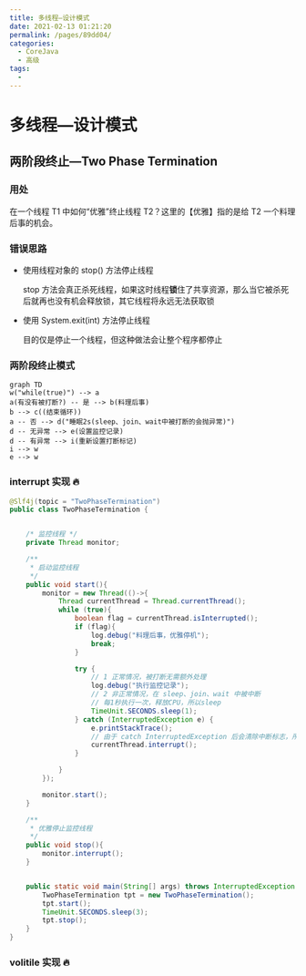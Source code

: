 ```yaml
---
title: 多线程—设计模式
date: 2021-02-13 01:21:20
permalink: /pages/89dd04/
categories:
  - CoreJava
  - 高级
tags:
  - 
---
```


# 多线程—设计模式

## 两阶段终止—Two Phase Termination

### 用处

在一个线程 T1 中如何“优雅”终止线程 T2？这里的【优雅】指的是给 T2 一个料理后事的机会。



### 错误思路

*   使用线程对象的 stop() 方法停止线程

    stop 方法会真正杀死线程，如果这时线程**锁**住了共享资源，那么当它被杀死后就再也没有机会释放锁，其它线程将永远无法获取锁

*   使用 System.exit(int) 方法停止线程

    目的仅是停止一个线程，但这种做法会让整个程序都停止



### 两阶段终止模式

```mermaid
graph TD
w("while(true)") --> a
a(有没有被打断?) -- 是 --> b(料理后事)
b --> c((结束循环))
a -- 否 --> d("睡眠2s(sleep、join、wait中被打断的会抛异常)")
d -- 无异常 --> e(设置监控记录)
d -- 有异常 --> i(重新设置打断标记)
i --> w
e --> w
```



### interrupt 实现 🔥

```java
@Slf4j(topic = "TwoPhaseTermination")
public class TwoPhaseTermination {


    /* 监控线程 */
    private Thread monitor;

    /**
     * 启动监控线程
     */
    public void start(){
        monitor = new Thread(()->{
            Thread currentThread = Thread.currentThread();
            while (true){
                boolean flag = currentThread.isInterrupted();
                if (flag){
                    log.debug("料理后事，优雅停机");
                    break;
                }

                try {
                    // 1 正常情况，被打断无需额外处理
                    log.debug("执行监控记录");
                    // 2 非正常情况，在 sleep、join、wait 中被中断
                    // 每1秒执行一次，释放CPU，所以sleep
                    TimeUnit.SECONDS.sleep(1);
                } catch (InterruptedException e) {
                    e.printStackTrace();
                    // 由于 catch InterruptedException 后会清除中断标志，所以需要重设中断标志
                    currentThread.interrupt();
                }

            }
        });

        monitor.start();
    }

    /**
     * 优雅停止监控线程
     */
    public void stop(){
        monitor.interrupt();
    }


    public static void main(String[] args) throws InterruptedException {
        TwoPhaseTermination tpt = new TwoPhaseTermination();
        tpt.start();
        TimeUnit.SECONDS.sleep(3);
        tpt.stop();
    }
}
```





### volitile 实现 🔥

```java

```


